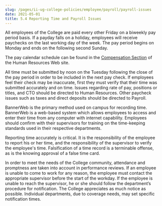 ```yaml
---
slug: /pages/ii-ug-college-policies/employee/payroll/payroll-issues
date: 2021-05-01
title: 5.4 Reporting Time and Payroll Issues
---
```

All employees of the College are paid every other Friday on a biweekly pay period basis. If a payday falls on a holiday, employees will receive paychecks on the last working day of the week. The pay period begins on Monday and ends on the following second Sunday.

The pay calendar schedule can be found in the [Compensation Section](https://www.middlebury.edu/offices/business/hr/comp) of the Human Resources Web site.

All time must be submitted by noon on the Tuesday following the close of the pay period in order to be included in the next pay check. If employees feel their check may be inaccurate, first they must verify that their time was submitted accurately and on time. Issues regarding rate of pay, positions or titles, and CTO should be directed to Human Resources. Other paycheck issues such as taxes and direct deposits should be directed to Payroll.

BannerWeb is the primary method used on campus for recording time. BannerWeb is a web-based system which allows employees to access and enter their time from any computer with internet capability. Employees should confirm with their supervisors for training on the time-keeping standards used in their respective departments.

Reporting time accurately is critical. It is the responsibility of the employee to report his or her time, and the responsibility of the supervisor to verify the employee's time. Falsification of a time record is a terminable offense, as is the knowing approval of a false time card.

In order to meet the needs of the College community, attendance and promptness are taken into account in performance reviews. If an employee is unable to come to work for any reason, the employee must contact the appropriate supervisor before the start of the workday. If the employee is unable to reach the supervisor, he or she should follow the department’s procedure for notification. The College appreciates as much notice as possible. Individual departments, due to coverage needs, may set specific notification times.